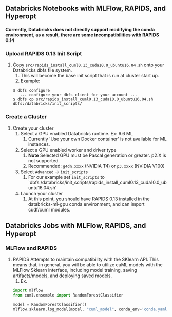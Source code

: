 ## Databricks Notebooks with MLFlow, RAPIDS, and Hyperopt
#### Currently, Databricks does not directly support modifying the conda environment, as a result, there are some incompatibilities with RAPIDS 0.14
### Upload RAPIDS 0.13 Init Script
1. Copy `src/rapids_install_cuml0.13_cuda10.0_ubuntu16.04.sh` onto your Databricks dbfs file system.
    1. This will become the base init script that is run at cluster start up.
    1. Example:
    ```shell script
    $ dbfs configure
       ... configure your dbfs client for your account ...
    $ dbfs cp src/rapids_install_cuml0.13_cuda10.0_ubuntu16.04.sh dbfs:/databricks/init_scripts/
    ```
   
### Create a Cluster
1. Create your cluster
    1. Select a GPU enabled Databricks runtime. Ex: 6.6 ML 
        1. Currently 'Use your own Docker container' is not available for ML instances.
    1. Select a GPU enabled worker and driver type
        1. **Note** Selected GPU must be Pascal generation or greater. p2.X is not supported.
        1. Recommended: `g4dn.xxxx` (NVIDIA T4) or `p3.xxxx` (NVIDIA V100)
    1. Select `Advanced` -> `init_scripts`
        1. For our example set `init_scripts` to `dbfs:/databricks/init_scripts/rapids_install_cuml0.13_cuda10.0_ubuntu16.04.sh'
    1. Launch your cluster
        1. At this point, you should have RAPIDS 0.13 installed in the databricks-ml-gpu conda environment, and can import cudf/cuml modules.         

## Databricks Jobs with MLFlow, RAPIDS, and Hyperopt
### MLFlow and RAPIDS
1. RAPIDS Attempts to maintain compatibility with the SKlearn API. This means that, in general, you will be able to
utilize cuML models with the MLFlow Sklearn interface, including model training, saving artifacts/models, and deploying
saved models.
    1. Ex. 
    ```python
   import mlflow
   from cuml.ensemble import RandomForestClassifier
   
   model = RandomForestClassifier()
   mlflow.sklearn.log_model(model, "cuml_model", conda_env='conda.yaml')
    ```
